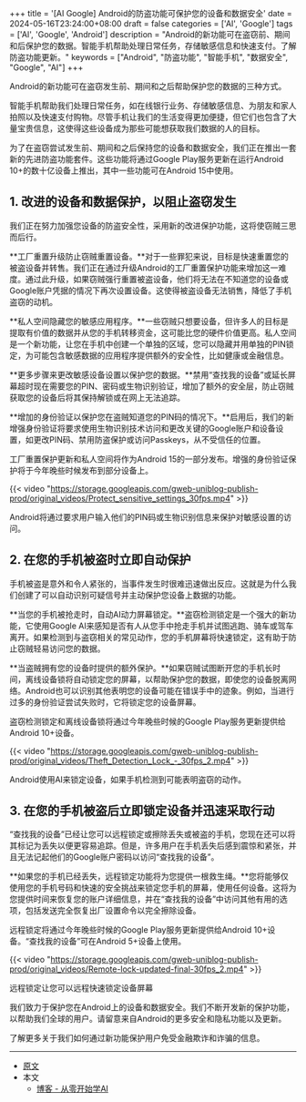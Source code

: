 +++
title = '[AI Google] Android的防盗功能可保护您的设备和数据安全'
date = 2024-05-16T23:24:00+08:00
draft = false
categories = ['AI', 'Google']
tags = ['AI', 'Google', 'Android']
description = "Android的新功能可在盗窃前、期间和后保护您的数据。智能手机帮助处理日常任务，存储敏感信息和快速支付。了解防盗功能更新。"
keywords = ["Android", "防盗功能", "智能手机", "数据安全", "Google", "AI"]
+++

Android的新功能可在盗窃发生前、期间和之后帮助保护您的数据的三种方式。

智能手机帮助我们处理日常任务，如在线银行业务、存储敏感信息、为朋友和家人拍照以及快速支付购物。尽管手机让我们的生活变得更加便捷，但它们也包含了大量宝贵信息，这使得这些设备成为那些可能想获取我们数据的人的目标。

为了在盗窃尝试发生前、期间和之后保持您的设备和数据安全，我们正在推出一套新的先进防盗功能套件。这些功能将通过Google Play服务更新在运行Android 10+的数十亿设备上推出，其中一些功能可在Android 15中使用。

## 1. 改进的设备和数据保护，以阻止盗窃发生
我们正在努力加强您设备的防盗安全性，采用新的改进保护功能，这将使窃贼三思而后行。

**工厂重置升级防止窃贼重置设备。**对于一些罪犯来说，目标是快速重置您的被盗设备并转售。我们正在通过升级Android的工厂重置保护功能来增加这一难度。通过此升级，如果窃贼强行重置被盗设备，他们将无法在不知道您的设备或Google账户凭据的情况下再次设置设备。这使得被盗设备无法销售，降低了手机盗窃的动机。

**私人空间隐藏您的敏感应用程序。**一些窃贼只想要设备，但许多人的目标是提取有价值的数据并从您的手机转移资金，这可能比您的硬件价值更高。私人空间是一个新功能，让您在手机中创建一个单独的区域，您可以隐藏并用单独的PIN锁定，为可能包含敏感数据的应用程序提供额外的安全性，比如健康或金融信息。

**更多步骤来更改敏感设备设置以保护您的数据。**禁用“查找我的设备”或延长屏幕超时现在需要您的PIN、密码或生物识别验证，增加了额外的安全层，防止窃贼获取您的设备后将其保持解锁或在网上无法追踪。

**增加的身份验证以保护您在盗贼知道您的PIN码的情况下。**启用后，我们的新增强身份验证将要求使用生物识别技术访问和更改关键的Google账户和设备设置，如更改PIN码、禁用防盗保护或访问Passkeys，从不受信任的位置。

工厂重置保护更新和私人空间将作为Android 15的一部分发布。增强的身份验证保护将于今年晚些时候发布到部分设备上。

{{< video "https://storage.googleapis.com/gweb-uniblog-publish-prod/original_videos/Protect_sensitive_settings_30fps.mp4" >}}

Android将通过要求用户输入他们的PIN码或生物识别信息来保护对敏感设置的访问。

## 2. 在您的手机被盗时立即自动保护
手机被盗是意外和令人紧张的，当事件发生时很难迅速做出反应。这就是为什么我们创建了可以自动识别可疑信号并主动保护您设备上数据的功能。

**当您的手机被抢走时，自动AI动力屏幕锁定。**盗窃检测锁定是一个强大的新功能，它使用Google AI来感知是否有人从您手中抢走手机并试图逃跑、骑车或驾车离开。如果检测到与盗窃相关的常见动作，您的手机屏幕将快速锁定，这有助于防止窃贼轻易访问您的数据。

**当盗贼拥有您的设备时提供的额外保护。**如果窃贼试图断开您的手机长时间，离线设备锁将自动锁定您的屏幕，以帮助保护您的数据，即使您的设备脱离网络。Android也可以识别其他表明您的设备可能在错误手中的迹象。例如，当进行过多的身份验证尝试失败时，它将锁定您的设备屏幕。

盗窃检测锁定和离线设备锁将通过今年晚些时候的Google Play服务更新提供给Android 10+设备。

{{< video "https://storage.googleapis.com/gweb-uniblog-publish-prod/original_videos/Theft_Detection_Lock_-_30fps_2.mp4" >}}

Android使用AI来锁定设备，如果手机检测到可能表明盗窃的动作。

## 3. 在您的手机被盗后立即锁定设备并迅速采取行动
“查找我的设备”已经让您可以远程锁定或擦除丢失或被盗的手机，您现在还可以将其标记为丢失以便更容易追踪。但是，许多用户在手机丢失后感到震惊和紧张，并且无法记起他们的Google账户密码以访问“查找我的设备”。

**如果您的手机已经丢失，远程锁定功能将为您提供一根救生绳。**您将能够仅使用您的手机号码和快速的安全挑战来锁定您手机的屏幕，使用任何设备。这将为您提供时间来恢复您的账户详细信息，并在“查找我的设备”中访问其他有用的选项，包括发送完全恢复出厂设置命令以完全擦除设备。

远程锁定将通过今年晚些时候的Google Play服务更新提供给Android 10+设备。“查找我的设备”可在Android 5+设备上使用。

{{< video "https://storage.googleapis.com/gweb-uniblog-publish-prod/original_videos/Remote-lock-updated-final-30fps_2.mp4" >}}

远程锁定让您可以远程快速锁定设备屏幕

我们致力于保护您在Android上的设备和数据安全。我们不断开发新的保护功能，以帮助我们全球的用户。请留意来自Android的更多安全和隐私功能以及更新。

了解更多关于我们如何通过新功能保护用户免受金融欺诈和诈骗的信息。

---

- [原文](https://blog.google/products/android/android-theft-protection/)
- 本文
    - [博客 - 从零开始学AI](https://blog.aihub2022.top/post/ai-google-android-theft-protection/)
    <!-- - [微信 - 从零开始学AI](...) -->
    <!-- - [CSDN - 从零开始学AI](...) -->
    <!-- - [掘金 - 从零开始学AI](...) -->
    <!-- - [知乎 - 从零开始学AI](...) -->
    <!-- - [阿里云 - 从零开始学AI](...) -->
    <!-- - [腾讯云 - 从零开始学AI](...) -->
